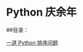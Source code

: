 # Python 庆余年
##目录：

[一道 Python 排序问题](https://github.com/Programscape/From-Python-To-Pythonic/blob/master/Python%E8%AF%AD%E8%A8%80/%E4%B8%80%E9%81%93%20Python%20%E6%8E%92%E5%BA%8F%E9%97%AE%E9%A2%98.md)
